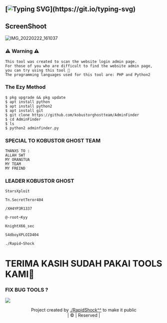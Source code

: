 ## [![Typing SVG](https://readme-typing-svg.herokuapp.com?font=Rockstar-ExtraBold&color=F33A6A&lines=WELCOME+TO+ADMINFINDER+V2.0;)](https://git.io/typing-svg)
## ScreenShoot
![IMG_20220222_161037](https://user-images.githubusercontent.com/99103722/155100664-f32e2b48-d8da-4173-8aa6-92fe97a98345.jpg)

### ⚠ Warning ⚠

```
This tool was created to scan the website login admin page. 
For those of you who are difficult to find the website admin page, 
you can try using this tool 🙏 
The programming languages ​​used for this tool are: PHP and Python2
```
### The Ezy Method
```INSTALASION
$ pkg upgrade && pkg update
$ apt install python
$ apt install python2
$ apt install git
$ git clone https://github.com/kobustorghostteam/AdminFinder
$ cd AdminFinder
$ ls
$ python2 adminfinder.py
```

### SPECIAL TO KOBUSTOR GHOST TEAM
```
THANXS TO : 
ALLAH SWT 
MY ORANGTUA
MY TEAM
MY FREIND
```

### LEADER KOBUSTOR GHOST
```
StarsXploit 

Tn.SecretTeror404

/XH4YP3R1337

@-root~Kyy

KnightX66_sec

S4dboyXPLOID404

./Rapid~Shock
```
# TERIMA KASIH SUDAH PAKAI TOOLS KAMI🙏
### FIX BUG TOOLS ?
<img src="https://i.top4top.io/p_22394xlbu6.png"><a href="https://www.facebook.com/akuninibot"></a>
<p align="center">
Project created by <a href="https://www.facebook.com/akuninibot">./RapidShock^^</a> to make it public
    <br>
       | © |
        Reserved |
    <br> 
</p>
